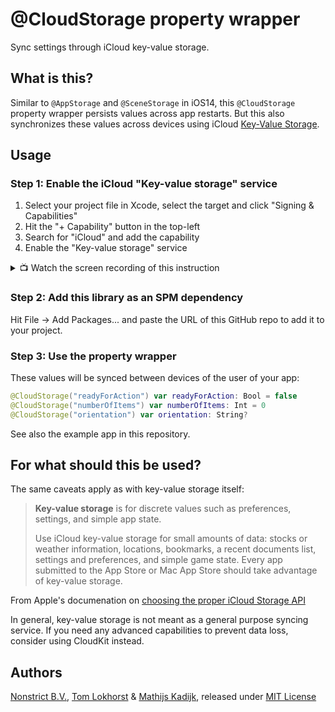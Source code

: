 @CloudStorage property wrapper
==============================

Sync settings through iCloud key-value storage.


## What is this?

Similar to `@AppStorage` and `@SceneStorage` in iOS14, this `@CloudStorage` property wrapper persists values across app restarts.
But this also synchronizes these values across devices using iCloud [Key-Value Storage](https://developer.apple.com/library/archive/documentation/General/Conceptual/iCloudDesignGuide/Chapters/DesigningForKey-ValueDataIniCloud.html).

## Usage

### Step 1: Enable the iCloud "Key-value storage" service
1. Select your project file in Xcode, select the target and click "Signing & Capabilities"
2. Hit the "+ Capability" button in the top-left
3. Search for "iCloud" and add the capability
4. Enable the "Key-value storage" service

<details>
<summary>📺 Watch the screen recording of this instruction</summary>
 
![Screen recording](https://user-images.githubusercontent.com/618233/233169058-6b80882e-e0c8-4ec8-82c1-5a789aebbccc.gif)

</details>

### Step 2: Add this library as an SPM dependency

Hit File -> Add Packages... and paste the URL of this GitHub repo to add it to your project.

### Step 3: Use the property wrapper

These values will be synced between devices of the user of your app:
```swift
@CloudStorage("readyForAction") var readyForAction: Bool = false
@CloudStorage("numberOfItems") var numberOfItems: Int = 0
@CloudStorage("orientation") var orientation: String?
``` 

See also the example app in this repository.

## For what should this be used?

The same caveats apply as with key-value storage itself:

> **Key-value storage** is for discrete values such as preferences, settings, and simple app state.
>
> Use iCloud key-value storage for small amounts of data: stocks or weather information, locations, bookmarks, a recent documents list, settings and preferences, and simple game state. Every app submitted to the App Store or Mac App Store should take advantage of key-value storage.

From Apple's documenation on [choosing the proper iCloud Storage API](https://developer.apple.com/library/archive/documentation/General/Conceptual/iCloudDesignGuide/Chapters/iCloudFundametals.html#//apple_ref/doc/uid/TP40012094-CH6-SW28)

In general, key-value storage is not meant as a general purpose syncing service.
If you need any advanced capabilities to prevent data loss, consider using CloudKit instead.

## Authors

[Nonstrict B.V.](https://nonstrict.eu), [Tom Lokhorst](https://github.com/tomlokhorst) & [Mathijs Kadijk](https://github.com/mac-cain13), released under [MIT License](LICENSE)

